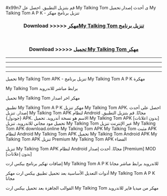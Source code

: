 #x99n7 قم بتنزيل التطبيق. احصل عل My Talking Tom  ى أحدث إصدار.تحميل My Talking Tom  A P K - تنزيل برنامج مهكر



<div align="center">
<h3>Download >>>>> <a href="https://ar-sites.web.app/?ar= My Talking Tom ">مهكرMy Talking Tom  تنزيل برنامج</a></h3><br>

<h3>Download >>>>> <a href="https://ar-sites.web.app/?ar= My Talking Tom ">تحميل My Talking Tom  مهكر</a></h3>
</div>


----------------------------------------------------------

----------------------------------------------------------

----------------------------------------------------------

----------------------------------------------------------


تحميل My Talking Tom  APK - تنزيل برنامج My Talking Tom  A P K مهكرة

My Talking Tom  برابط مباشر للاندرويد

تحميل My Talking Tom  مهكر اخر اصدار

تطبيق My Talking Tom  A P K مهكر
تنزيل My Talking Tom  APK. احصل على أحدث إصدار.
تنزيل My Talking Tom  APK لنظام Android مجانًا.
قم بتنزيل التطبيق. {جودول} APK. الاسم هو نسخة أندرويد.
تحميل My Talking Tom  APK [بدون اعلانات]
تحميل مود مجاني للاندرويد.
تنزيل My Talking Tom  عبر الإنترنت
تنزيل My Talking Tom  APK
download.online My Talking Tom  APK
My Talking Tom  مثبت APK لنظام Android
My Talking Tom  APK
تحميل My Talking Tom  Android APK
My Talking Tom  APK تنزيل Premium
My Talking Tom  APK الفضاء

تنزيل My Talking Tom  APK لنظام Android مجانًا. أحدث إصدار [Premium] MOD [بدون إعلانات]

إضافات تهكير برنامج بيكس ارت My Talking Tom  A P K للاندرويد برابط مباشر مجانا

أدوات التعديل الأساسية بعد تحميل تطبيق بيكس ارت مهكر My Talking Tom  A P K مجانا

القوالب الجاهزة بعد تحميل بيكس ارت My Talking Tom  مهكر من ميديا فاير للاندرويد



